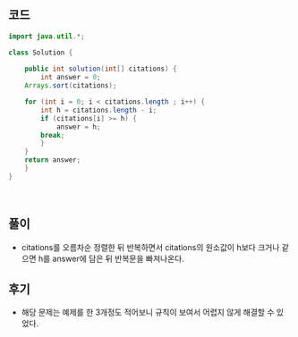 ## 코드
```java
import java.util.*;

class Solution {
    
    public int solution(int[] citations) {
        int answer = 0;
	Arrays.sort(citations);

	for (int i = 0; i < citations.length ; i++) {
	    int h = citations.length - i;
	    if (citations[i] >= h) {
	        answer = h;
		break;
	    }
	}
	return answer;
    }
}
```
<br>

## 풀이
* citations를 오름차순 정렬한 뒤 반복하면서 citations의 원소값이 h보다 크거나 같으면 h를 answer에 담은 뒤 반복문을 빠져나온다.

## 후기
* 해당 문제는 예제를 한 3개정도 적어보니 규칙이 보여서 어렵지 않게 해결할 수 있었다.
